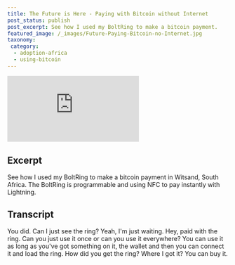 ```yaml
---
title: The Future is Here - Paying with Bitcoin without Internet
post_status: publish
post_excerpt: See how I used my BoltRing to make a bitcoin payment.
featured_image: /_images/Future-Paying-Bitcoin-no-Internet.jpg
taxonomy:
 category:
  - adoption-africa
  - using-bitcoin
---
```


<iframe src="https://player.vimeo.com/video/1019666540?badge=0&amp;autopause=0&amp;player_id=0&amp;app_id=58479" frameborder="0" allow="autoplay; fullscreen; picture-in-picture; clipboard-write; encrypted-media" title="The Future is Here: Paying with Bitcoin without Internet!"></iframe>

<div style="margin-bottom:30px;"></div>

## Excerpt

See how I used my BoltRing to make a bitcoin payment in Witsand, South Africa. The BoltRing is programmable and using NFC to pay instantly with Lightning.

## Transcript

You did. Can I just see the ring? Yeah, I'm just waiting. Hey, paid with the ring. Can you just use it once or can you use it everywhere? You can use it as long as you've got something on it, the wallet and then you can connect it and load the ring. How did you get the ring? Where I got it? You can buy it.